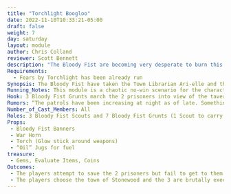 ```yaml
---
title: "Torchlight Boogloo"
date: 2022-11-10T10:33:21-05:00
draft: false
weight: 7
day: saturday
layout: module
author: Chris Colland
reviewer: Scott Bennett
description: "The Bloody Fist are becoming very desperate to burn this town ashes! If nothing works this time then they will invoke the Ritual of Fire, preparations have already begun but this is a chaotic ditch effort. Unlike last time, they already came into town with prisoners they intend to execute."
Requirements: 
  - Fears by Torchlight has been already run
Synopsis: The Bloody Fist have taken the Town Librarian Ari-elle and the Mayors best friend also town drunk Thorum captive. They intend to execute them publicly if the PCs don’t surrender immediately. But this is also a distraction for another attempt to burn the town again. So the players are faced with a hard choice let the town burn or try to save 2 of the townsfolk from permanent death.
Running_Notes: This module is a chaotic no-win scenario for the characters. They must make a choice between the lives of 2 of the NPC townsfolk or stopping the Bloody Fist Scouts from burning down the town. This is like the earlier module “Fears by Torchlight”, but a different tactic is used. A distraction at the tavern gives the 2 scouts more chances to burn 6 new buildings and break the townsfolks spirits. If the buildings are burnt the townsfolk’s morale will be completely broken. If the town is saved, they will be much happier with only 2 people dying as a result, then losing their homes, a selfish choice but it is thematic for Dwarves to be greedy and selfish for their own gain. Also, one is just a drunk, who cares about him
Hook: 3 Bloody Fist Grunts march the 2 prisoners into view of the tavern, force them to their knees and call the PCs out.
Rumors: “The patrols have been increasing at night as of late. Something marches in under the cover of darkness. For what purpose, only a sinister feel behind it. Why use torches at night when the moon provides a perfect veil for criminal activities. I have noticed more trees missing branches around the town lately, freshly cut too. I thought only the Dwarves of Stonewood understood the way to harvest them. But this seems crude and hasty ~Black Leaf, The Anvil Remembers Stonewood"
Number_of_Cast_Members: All
Roles: 3 Bloody Fist Scouts and 7 Bloody Fist Grunts (1 Scout to carry torches and 2 Grunts to guard them per team), Ari-elle Startear, Throum Fairoak
Props: 
 - Bloody Fist Banners
 - War Horn
 - Torch (Glow stick around weapons)
 - “Oil” Jugs for fuel
treasure: 
 - Gems, Evaluate Items, Coins
Outcomes:
 - The players attempt to save the 2 prisoners but fail to get to them before the death poison has got to their heart while talking. However, they can still save the town.
 - The players choose the town of Stonewood and the 3 are brutally executed without hope of resurrection. But they are free to engage the remaining Scouts trying to burn down the town to save everyone else
---
```




















